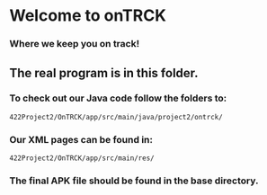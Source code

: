 # Welcome to onTRCK
### Where we keep you on track!



## The real program is in this folder. 

### To check out our Java code follow the folders to:
    422Project2/OnTRCK/app/src/main/java/project2/ontrck/

### Our XML pages can be found in:
    422Project2/OnTRCK/app/src/main/res/
    
### The final APK file should be found in the base directory.
